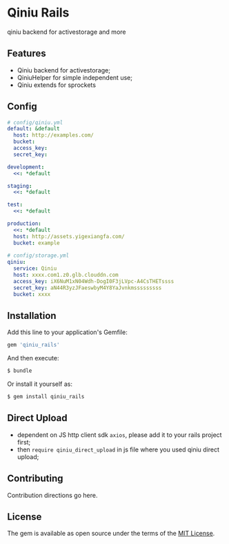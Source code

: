 # Qiniu Rails
qiniu backend for activestorage and more

## Features
* Qiniu backend for activestorage;
* QiniuHelper for simple independent use;
* Qiniu extends for sprockets

## Config

```yaml
# config/qiniu.yml
default: &default
  host: http://examples.com/
  bucket: 
  access_key: 
  secret_key: 

development:
  <<: *default

staging:
  <<: *default

test:
  <<: *default

production:
  <<: *default
  host: http://assets.yigexiangfa.com/
  bucket: example
  
# config/storage.yml
qiniu:
  service: Qiniu
  host: xxxx.com1.z0.glb.clouddn.com  
  access_key: iX6NuM1xN04Wdh-DogI0F3jLVpc-A4CsTHETssss
  secret_key: aN44R3yzJFaeswbyM4Y8YaJvnkmsssssssss
  bucket: xxxx  
```

## Installation
Add this line to your application's Gemfile:

```ruby
gem 'qiniu_rails'
```

And then execute:
```bash
$ bundle
```

Or install it yourself as:
```bash
$ gem install qiniu_rails
```

## Direct Upload
* dependent on JS http client sdk `axios`, please add it to your rails project first;
* then `require qiniu_direct_upload` in js file where you used qiniu direct upload;

## Contributing
Contribution directions go here.

## License
The gem is available as open source under the terms of the [MIT License](http://opensource.org/licenses/MIT).
